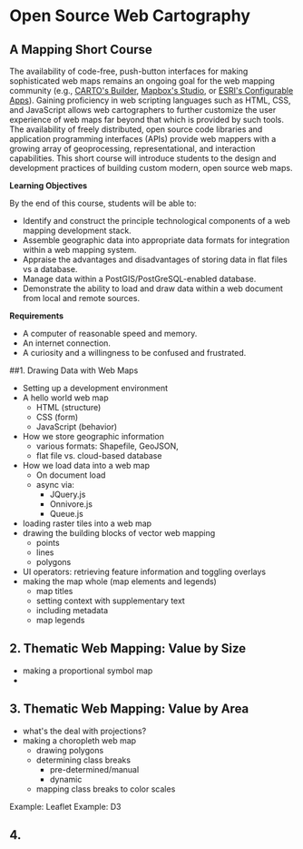 # Open Source Web Cartography

## A Mapping Short Course

The availability of code-free, push-button interfaces for making sophisticated web maps remains an ongoing goal for the web mapping community (e.g., [CARTO's Builder](https://carto.com/builder/), [Mapbox's Studio](https://www.mapbox.com/mapbox-studio/), or [ESRI's Configurable Apps](http://www.esri.com/software/configurable-apps)). Gaining proficiency in web scripting languages such as HTML, CSS, and JavaScript allows web cartographers to further customize the user experience of web maps far beyond that which is provided by such tools. The availability of freely distributed, open source code libraries and application programming interfaces (APIs) provide web mappers with a growing array of geoprocessing, representational, and interaction capabilities. This short course will introduce students to the design and development practices of building custom modern, open source web maps.

**Learning Objectives**

By the end of this course, students will be able to:

* Identify and construct the principle technological components of a web mapping development stack.
* Assemble geographic data into appropriate data formats for integration within a web mapping system.
* Appraise the advantages and disadvantages of storing data in flat files vs a database.
* Manage data within a PostGIS/PostGreSQL-enabled database.
* Demonstrate the ability to load and draw data within a web document from local and remote sources.

**Requirements**

* A computer of reasonable speed and memory.
* An internet connection.
* A curiosity and a willingness to be confused and frustrated.


##1. Drawing Data with Web Maps

* Setting up a development environment
* A hello world web map
    * HTML (structure)
    * CSS (form)
    * JavaScript (behavior)
* How we store geographic information
    * various formats: Shapefile, GeoJSON,
    * flat file vs. cloud-based database
* How we load data into a web map
    * On document load
    * async via:
        * JQuery.js
        * Onnivore.js
        * Queue.js
* loading raster tiles into a web map
* drawing the building blocks of vector web mapping
    * points
    * lines
    * polygons
* UI operators: retrieving feature information and toggling overlays
* making the map whole (map elements and legends)
    * map titles
    * setting context with supplementary text
    * including metadata
    * map legends

## 2. Thematic Web Mapping: Value by Size

* making a proportional symbol map
* 

## 3. Thematic Web Mapping: Value by Area

* what's the deal with projections?
* making a choropleth web map
    * drawing polygons
    * determining class breaks
        * pre-determined/manual
        * dynamic
    * mapping class breaks to color scales

Example: Leaflet
Example: D3

## 4. 




